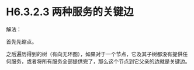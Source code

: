 # H6.3.2.3 两种服务的关键边

解法：

首先先缩点。

之后遍历得到的树（有向无环图），如果对于一个节点，它及其子树都没有提供任何服务，或者将所有服务全部提供完了，那么这个节点到它父亲的边就是关键边。